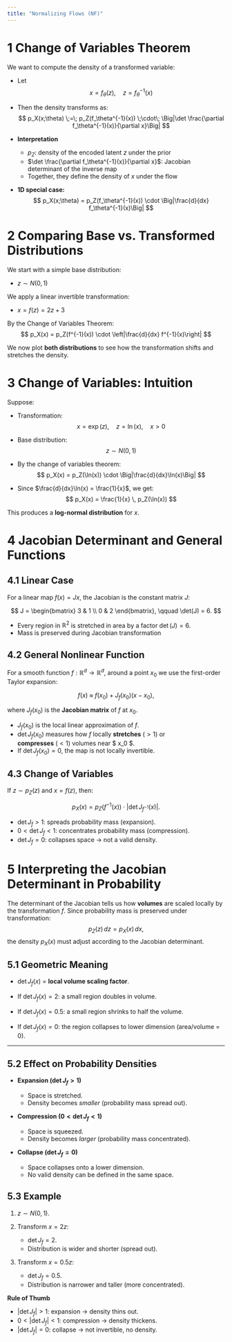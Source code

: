```yaml
---
title: "Normalizing Flows (NF)"
---
```


# 1 Change of Variables Theorem

We want to compute the density of a transformed variable:

- Let  
  $$
  x = f_\theta(z), \quad z = f_\theta^{-1}(x)
  $$

- Then the density transforms as:  
  $$
  p_X(x;\theta) \;=\; p_Z(f_\theta^{-1}(x)) \;\cdot\; \Big|\det \frac{\partial f_\theta^{-1}(x)}{\partial x}\Big|
  $$

- **Interpretation**
  - $p_Z$: density of the encoded latent $z$ under the prior
  - $\det \frac{\partial f_\theta^{-1}(x)}{\partial x}$: Jacobian determinant of the inverse map
  - Together, they define the density of $x$ under the flow

- **1D special case:**  
  $$
  p_X(x;\theta) = p_Z(f_\theta^{-1}(x)) \cdot \Big|\frac{d}{dx} f_\theta^{-1}(x)\Big|
  $$


# 2 Comparing Base vs. Transformed Distributions

We start with a simple base distribution:
- $z \sim {N}(0,1)$

We apply a linear invertible transformation:
- $x = f(z) = 2z + 3$

By the Change of Variables Theorem:
$$
p_X(x) = p_Z(f^{-1}(x)) \cdot \left|\frac{d}{dx} f^{-1}(x)\right|
$$

We now plot **both distributions** to see how the transformation shifts and stretches the density.

# 3 Change of Variables: Intuition

Suppose:

- Transformation:  
  $$
  x = \exp(z), \quad z = \ln(x), \quad x > 0
  $$

- Base distribution:  
  $$
  z \sim {N}(0,1)
  $$

- By the change of variables theorem:  
  $$
  p_X(x) = p_Z(\ln(x)) \cdot \Big|\frac{d}{dx}\ln(x)\Big|
  $$

- Since $\frac{d}{dx}\ln(x) = \frac{1}{x}$, we get:  
  $$
  p_X(x) = \frac{1}{x} \, p_Z(\ln(x))
  $$

This produces a **log-normal distribution** for $x$.

# 4 Jacobian Determinant and General Functions

## 4.1 Linear Case
For a linear map $f(x) = Jx$, the Jacobian is the constant matrix $J$:

$$
J =
\begin{bmatrix}
3 & 1 \\
0 & 2
\end{bmatrix},
\qquad
\det(J) = 6.
$$

- Every region in $\mathbb{R}^2$ is stretched in area by a factor $\det(J)=6$.
- Mass is preserved during Jacobian transformation
## 4.2 General Nonlinear Function
For a smooth function $f:\mathbb{R}^d \to \mathbb{R}^d$,  around a point $x_0$ we use the first-order Taylor expansion:

$$
f(x) \;\approx\; f(x_0) + J_f(x_0)(x - x_0),
$$

where $J_f(x_0)$ is the **Jacobian matrix** of $f$ at $x_0$.

- $J_f(x_0)$ is the local linear approximation of $f$.  
- $\det J_f(x_0)$ measures how $f$ locally **stretches** $(>1$) or  
  **compresses** ($<1$) volumes near $ x_0 $.  
- If $\det J_f(x_0) = 0$, the map is not locally invertible.  

## 4.3 Change of Variables
If $z \sim p_Z(z)$ and $x = f(z)$, then:

$$
p_X(x) = p_Z(f^{-1}(x)) \cdot \left|\det J_{f^{-1}}(x)\right|.
$$

- $\det J_f > 1$: spreads probability mass (expansion).  
- $0 < \det J_f < 1$: concentrates probability mass (compression).  
- $\det J_f = 0$: collapses space → not a valid density.  

# 5 Interpreting the Jacobian Determinant in Probability

The determinant of the Jacobian tells us how **volumes** are scaled locally by the transformation $f$. Since probability mass is preserved under transformation:
$$
p_Z(z)\,dz = p_X(x)\,dx,
$$
the density $p_X(x)$ must adjust according to the Jacobian determinant.

## 5.1 Geometric Meaning
- $\det J_f(x)$ = **local volume scaling factor**.

- If ${} \det J_f(x) = 2 {}$: a small region doubles in volume.  
- If $\det J_f(x) = 0.5$: a small region shrinks to half the volume.  
- If $\det J_f(x) = 0$: the region collapses to lower dimension (area/volume = 0).

---

## 5.2 Effect on Probability Densities

- **Expansion ($\det J_f > 1$)**  
  - Space is stretched.  
  - Density becomes *smaller* (probability mass spread out).  

- **Compression ($0 < \det J_f < 1$)**  
  - Space is squeezed.  
  - Density becomes *larger* (probability mass concentrated).  

- **Collapse ($\det J_f = 0$)**  
  - Space collapses onto a lower dimension.  
  - No valid density can be defined in the same space.

## 5.3 Example
1. $z \sim {N}(0,1)$.  
2. Transform $x = 2z$:  
   - $\det J_f = 2$.  
   - Distribution is wider and shorter (spread out).  

3. Transform $x = 0.5z$:  
   - $\det J_f = 0.5$.  
   - Distribution is narrower and taller (more concentrated).

**Rule of Thumb**  
- $|\det J_f| > 1$: expansion → density thins out.  
- $0 < |\det J_f| < 1$: compression → density thickens.  
- $|\det J_f| = 0$: collapse → not invertible, no density.
